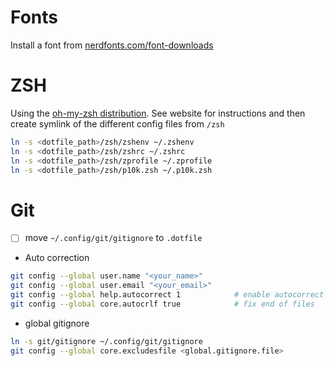 # Fonts
Install a font from [nerdfonts.com/font-downloads](nerdfonts.com/font-downloads)

# ZSH
Using the [oh-my-zsh distribution](https://ohmyz.sh/#install).
See website for instructions and then create symlink of the different config files from `/zsh`

```bash
ln -s <dotfile_path>/zsh/zshenv ~/.zshenv
ln -s <dotfile_path>/zsh/zshrc ~/.zshrc
ln -s <dotfile_path>/zsh/zprofile ~/.zprofile
ln -s <dotfile_path>/zsh/p10k.zsh ~/.p10k.zsh
```

# Git
- [ ] move `~/.config/git/gitignore` to `.dotfile`

- Auto correction
```bash
git config --global user.name "<your_name>"
git config --global user.email "<your_email>"
git config --global help.autocorrect 1            # enable autocorrect
git config --global core.autocrlf true            # fix end of files
```

- global gitignore
```bash
ln -s git/gitignore ~/.config/git/gitignore
git config --global core.excludesfile <global.gitignore.file>
```
